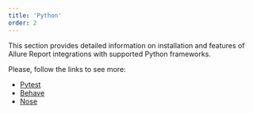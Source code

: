 ```yaml
---
title: 'Python'
order: 2
---
```

This section provides detailed information on installation and features of Allure Report integrations with supported Python frameworks. 

Please, follow the links to see more:
- [Pytest](https://docs.qameta.io/allure-report/frameworks/python/pytest)
- [Behave](https://docs.qameta.io/allure-report/frameworks/python/behave)
- [Nose](https://docs.qameta.io/allure-report/frameworks/python/nose)